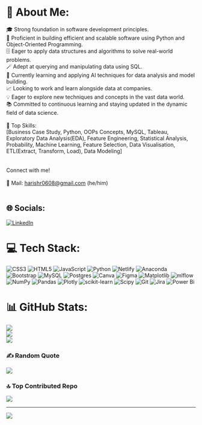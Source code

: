 # 💫 About Me:
🎓 Strong foundation in software development principles.<br>🐍 Proficient in building efficient and scalable software using Python and Object-Oriented Programming.<br>🗄️ Eager to apply data structures and algorithms to solve real-world problems.<br>🪄 Adept at querying and manipulating data using SQL.<br>🧠 Currently learning and applying AI techniques for data analysis and model building.<br>📈 Looking to work and learn alongside data at companies.<br>💡 Eager to explore new techniques and concepts in the vast data world.<br>📚 Committed to continuous learning and staying updated in the dynamic field of data science.<br><br>💎 Top Skills: <br>[Business Case Study, Python, OOPs Concepts, MySQL, Tableau, Exploratory Data Analysis(EDA), Feature Engineering, Statistical Analysis, Probability, Machine Learning, Feature Selection, Data Visualisation, ETL(Extract, Transform, Load), Data Modeling]<br><br><br>Connect with me!<br><br>📩 Mail: harishr0608@gmail.com (he/him)<br><br>


## 🌐 Socials:
[![LinkedIn](https://img.shields.io/badge/LinkedIn-%230077B5.svg?logo=linkedin&logoColor=white)](https://linkedin.com/in/www.linkedin.com/in/harishr0608) 

# 💻 Tech Stack:
![CSS3](https://img.shields.io/badge/css3-%231572B6.svg?style=plastic&logo=css3&logoColor=white) ![HTML5](https://img.shields.io/badge/html5-%23E34F26.svg?style=plastic&logo=html5&logoColor=white) ![JavaScript](https://img.shields.io/badge/javascript-%23323330.svg?style=plastic&logo=javascript&logoColor=%23F7DF1E) ![Python](https://img.shields.io/badge/python-3670A0?style=plastic&logo=python&logoColor=ffdd54) ![Netlify](https://img.shields.io/badge/netlify-%23000000.svg?style=plastic&logo=netlify&logoColor=#00C7B7) ![Anaconda](https://img.shields.io/badge/Anaconda-%2344A833.svg?style=plastic&logo=anaconda&logoColor=white) ![Bootstrap](https://img.shields.io/badge/bootstrap-%238511FA.svg?style=plastic&logo=bootstrap&logoColor=white) ![MySQL](https://img.shields.io/badge/mysql-4479A1.svg?style=plastic&logo=mysql&logoColor=white) ![Postgres](https://img.shields.io/badge/postgres-%23316192.svg?style=plastic&logo=postgresql&logoColor=white) ![Canva](https://img.shields.io/badge/Canva-%2300C4CC.svg?style=plastic&logo=Canva&logoColor=white) ![Figma](https://img.shields.io/badge/figma-%23F24E1E.svg?style=plastic&logo=figma&logoColor=white) ![Matplotlib](https://img.shields.io/badge/Matplotlib-%23ffffff.svg?style=plastic&logo=Matplotlib&logoColor=black) ![mlflow](https://img.shields.io/badge/mlflow-%23d9ead3.svg?style=plastic&logo=numpy&logoColor=blue) ![NumPy](https://img.shields.io/badge/numpy-%23013243.svg?style=plastic&logo=numpy&logoColor=white) ![Pandas](https://img.shields.io/badge/pandas-%23150458.svg?style=plastic&logo=pandas&logoColor=white) ![Plotly](https://img.shields.io/badge/Plotly-%233F4F75.svg?style=plastic&logo=plotly&logoColor=white) ![scikit-learn](https://img.shields.io/badge/scikit--learn-%23F7931E.svg?style=plastic&logo=scikit-learn&logoColor=white) ![Scipy](https://img.shields.io/badge/SciPy-%230C55A5.svg?style=plastic&logo=scipy&logoColor=%white) ![Git](https://img.shields.io/badge/git-%23F05033.svg?style=plastic&logo=git&logoColor=white) ![Jira](https://img.shields.io/badge/jira-%230A0FFF.svg?style=plastic&logo=jira&logoColor=white) ![Power Bi](https://img.shields.io/badge/power_bi-F2C811?style=plastic&logo=powerbi&logoColor=black)
# 📊 GitHub Stats:
![](https://github-readme-stats.vercel.app/api?username=Harishr0608&theme=blueberry&hide_border=false&include_all_commits=false&count_private=false)<br/>
![](https://github-readme-streak-stats.herokuapp.com/?user=Harishr0608&theme=blueberry&hide_border=false)<br/>
![](https://github-readme-stats.vercel.app/api/top-langs/?username=Harishr0608&theme=blueberry&hide_border=false&include_all_commits=false&count_private=false&layout=compact)

### ✍️ Random Quote
![](https://quotes-github-readme.vercel.app/api?type=horizontal&theme=radical)

### 🔝 Top Contributed Repo
![](https://github-contributor-stats.vercel.app/api?username=Harishr0608&limit=5&theme=dark&combine_all_yearly_contributions=true)

---
[![](https://visitcount.itsvg.in/api?id=Harishr0608&icon=1&color=11)](https://visitcount.itsvg.in)

<!-- Proudly created with GPRM ( https://gprm.itsvg.in ) -->
